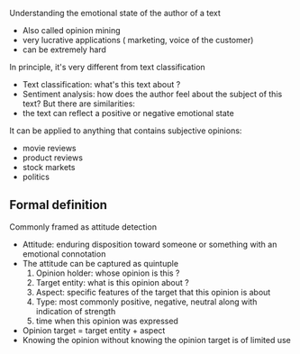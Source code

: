 Understanding the emotional state of the author of a text
- Also called opinion mining
- very lucrative applications ( marketing, voice of the customer)
- can be extremely hard

In principle, it's very different from text classification
- Text classification: what's this text about ? 
- Sentiment analysis: how does the author feel about the subject of this text?
But there are similarities:
- the text can reflect a positive or negative emotional state

It can be applied to anything that contains subjective opinions:
- movie reviews
- product reviews
- stock markets
- politics


## Formal definition
Commonly framed as attitude detection
- Attitude: enduring disposition toward someone or something with an emotional connotation
- The attitude can be captured as quintuple
	1. Opinion holder: whose opinion is this ?
	2. Target entity: what is this opinion about ?
	3. Aspect: specific features of the target that this opinion is about
	4. Type: most commonly positive, negative, neutral along with indication of strength
	5. time when this opinion was expressed
- Opinion target = target entity + aspect
- Knowing the opinion without knowing the opinion target is of limited use